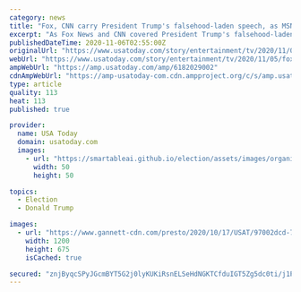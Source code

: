 ```yaml
---
category: news
title: "Fox, CNN carry President Trump's falsehood-laden speech, as MSNBC, ABC cut away for fact checks"
excerpt: "As Fox News and CNN covered President Trump's falsehood-laden speech about the election Thursday, MSNBC pulled away."
publishedDateTime: 2020-11-06T02:55:00Z
originalUrl: "https://www.usatoday.com/story/entertainment/tv/2020/11/05/fox-cnn-covered-trumps-falsehood-laden-speech-msnbc-pulled-away/6182029002/"
webUrl: "https://www.usatoday.com/story/entertainment/tv/2020/11/05/fox-cnn-covered-trumps-falsehood-laden-speech-msnbc-pulled-away/6182029002/"
ampWebUrl: "https://amp.usatoday.com/amp/6182029002"
cdnAmpWebUrl: "https://amp-usatoday-com.cdn.ampproject.org/c/s/amp.usatoday.com/amp/6182029002"
type: article
quality: 113
heat: 113
published: true

provider:
  name: USA Today
  domain: usatoday.com
  images:
    - url: "https://smartableai.github.io/election/assets/images/organizations/usatoday.com-50x50.jpg"
      width: 50
      height: 50

topics:
  - Election
  - Donald Trump

images:
  - url: "https://www.gannett-cdn.com/presto/2020/10/17/USAT/97002dcd-7070-4982-9ad3-30e569d61a73-AP20291795126974.jpg?auto=webp&crop=4458,2508,x0,y226&format=pjpg&width=1200"
    width: 1200
    height: 675
    isCached: true

secured: "znjByqcSPyJGcmBYT5G2j0lyKUKiRsnELSeHdNGKTCfduIGT5Zg5dc0ti/j1P0C2DnkkUaYKMIfrQB8VZ2MZ+MXZ+pbyI2nCw/SdM4fP+uy+ZcQeT4jJPtA7n00jQz2vqQpMBHQQb6mo5KtzUZz7cOf/5kde9k4Pud8BXLROCojfWgli32vUXh9ZCqW0ZBEMTGKZ3jThE3TrsNYvueXC0nAHrO6/T/cXuWpq84QhTBXmt9F+nxZeYguUtuP4/Muj8yriAbLNmVFYN4TBYgPyLQCRBB/pr7fVtiFtu206dTe8v9EMNrOolCeRJUBt42AalA+3EP1f2YSu3FEBGmrV3ewtycNZud+9BGRbeYJPaQM=;vEBioE2i8kePeSjLrvwvBQ=="
---
```


